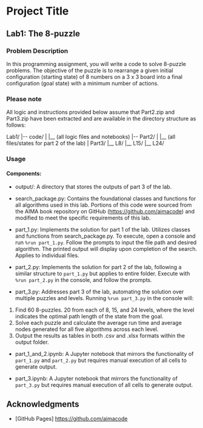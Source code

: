 # Project Title

## Lab1: The 8-puzzle

### Problem Description
In this programming assignment, you will write a code to solve 8-puzzle problems. The objective
of the puzzle is to rearrange a given initial configuration (starting state) of 8 numbers on a 3 x 3
board into a final configuration (goal state) with a minimum number of actions.

### Please note
All logic and instructions provided below assume that Part2.zip and Part3.zip have been extracted and are available in the directory structure as follows:

Lab1/
|-- code/
|   |__ (all logic files and notebooks)
|-- Part2/
|   |__ (all files/states for part 2 of the lab)
| Part3/
    |__ L8/
    |__ L15/
    |__ L24/

### Usage

#### Components:

- output/: A directory that stores the outputs of part 3 of the lab.

- search_package.py: Contains the foundational classes and functions for all algorithms used in this lab. Portions of this code were sourced from the AIMA book repository on GitHub (https://github.com/aimacode) and modified to meet the specific requirements of this lab.

- part_1.py:  Implements the solution for part 1 of the lab. Utilizes classes and functions from search_package.py. To execute, open a console and run `%run part_1.py`. Follow the prompts to input the file path and desired algorithm. The printed output will display upon completion of the search. Applies to individual files.

- part_2.py: Implements the solution for part 2 of the lab, following a similar structure to `part_1.py` but applies to entire folder. Execute with `%run part_2.py` in the console, and follow the prompts.

- part_3.py: Addresses part 3 of the lab, automating the solution over multiple puzzles and levels. Running `%run part_3.py` in the console will:
1. Find 60 8-puzzles. 20 from each of 8, 15, and 24 levels, where the level indicates the optimal path length of the state from the goal.
2. Solve each puzzle and calculate the average run time and average nodes generated for all five algorithms across each level.
3. Output the results as tables in both .csv and .xlsx formats within the output folder.

- part_1_and_2.ipynb: A Jupyter notebook that mirrors the functionality of `part_1.py` and `part_2.py` but requires manual execution of all cells to generate output.

- part_3.ipynb: A Jupyter notebook that mirrors the functionality of `part_3.py` but requires manual execution of all cells to generate output.


## Acknowledgments
- [GitHub Pages] https://github.com/aimacode 